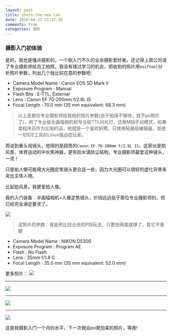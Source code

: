 ```yaml
---
layout: post
title: share-the-new-Len
date: 2016-04-22 21:37:30
comments: true
categories: 摄影
---
```


### 摄影入门初体验

是的，我也是懂点摄影的，一个刚入门不久的业余摄影爱好者。还记得上周公司请了专业摄影师给员工拍照，我没有错过学习的机会，把收到的照片用`exiftool`分析照片参数，列出几个我比较在意的参数吧:

* Camera Model Name : Canon EOS 5D Mark II
* Exposure Program : Manual
* Flash Bits : E-TTL, External
* Lens : Canon EF 70-200mm f/2.8L IS
* Focal Length : 70.0 mm (35 mm equivalent: 68.3 mm)

> 以上是那位专业摄影师给我拍的照片参数(由于拍得不够帅，就不po照片了)，用了专业级全画幅相机和专业级TTL闪光灯，还用M挡手动模式，如果拿程序员作为比喻的话，他就是一个喜欢折腾，只使用轻量级编辑器，拒绝一切IDE工具的Linux强迫症玩家。

而说到重头戏镜头，他用的是超贵的`Canon EF 70-200mm f/2.8L IS`，这家伙是拍风景、体育运动的中长焦神器，更有防水滴防尘结构，专业摄影师最爱这种镜头，一流！

只是拍人像可能用大光圈定焦镜头更合适一些，因为大光圈可以很好的虚化背景来突出主体人物。

比起拍风景，我更爱拍人像。

我的入门装备：半画幅相机+人像定焦镜头，价钱远远低于那位专业摄影师的，但已经完全满足要求了。

![](http://77g05y.com1.z0.glb.clouddn.com/share-the-new-Len/DSC_0617.JPG)
> 这照片的参数：我是用比较业余的P挡玩法，只要拍得美就够了，其它不重要
>
* Camera Model Name : NIKON D5300
* Exposure Program : Program AE
* Flash : No Flash
* Lens : 35mm f/1.8 G
* Focal Length : 35.0 mm (35 mm equivalent: 52.0 mm)

更多照片：
![](http://77g05y.com1.z0.glb.clouddn.com/DSC_0635%20copy.jpg)
***
![](http://77g05y.com1.z0.glb.clouddn.com/DSC_0637%20copy.jpg)
***
![](http://77g05y.com1.z0.glb.clouddn.com/share-the-new-Len/DSC_0651.JPG)
***
![](http://77g05y.com1.z0.glb.clouddn.com/DSC_0657%20copy.jpg)

这是我摄影入门一个月的水平，下一次我会po更加美的照片，等我!







